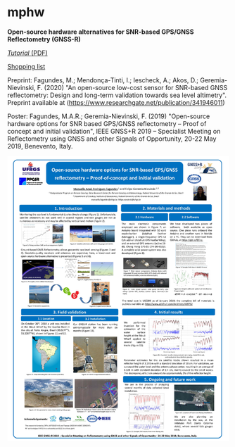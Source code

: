 # mphw
**Open-source hardware alternatives for SNR-based GPS/GNSS Reflectometry (GNSS-R)**

[*Tutorial* (PDF)](https://github.com/fgnievinski/mphw/blob/master/docs/Tutorial%20Adafruit%20GNSS-R.pdf)

[Shopping list](https://www.adafruit.com/wishlists/469752)

Preprint: Fagundes, M.; Mendonça-Tinti, I.; Iescheck, A.; Akos, D.; Geremia-Nievinski, F. (2020) "An open-source low-cost sensor for SNR-based GNSS reflectometry: Design and long-term validation towards sea level altimetry". Preprint available at (https://www.researchgate.net/publication/341946011)

Poster: Fagundes, M.A.R.; Geremia-Nievinski, F. (2019) "Open-source hardware options for SNR based GPS/GNSS reflectometry – Proof of concept and initial validation", IEEE GNSS+R 2019 – Specialist Meeting on Reflectometry using GNSS and other Signals of Opportunity, 20-22 May 2019, Benevento, Italy. 

![poster](https://raw.githubusercontent.com/fgnievinski/mphw/master/docs/poster_pre_revisao7b.jpg)
